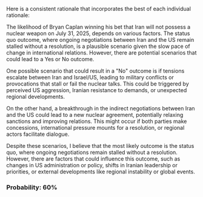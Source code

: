 Here is a consistent rationale that incorporates the best of each individual rationale:

The likelihood of Bryan Caplan winning his bet that Iran will not possess a nuclear weapon on July 31, 2025, depends on various factors. The status quo outcome, where ongoing negotiations between Iran and the US remain stalled without a resolution, is a plausible scenario given the slow pace of change in international relations. However, there are potential scenarios that could lead to a Yes or No outcome.

One possible scenario that could result in a "No" outcome is if tensions escalate between Iran and Israel/US, leading to military conflicts or provocations that stall or fail the nuclear talks. This could be triggered by perceived US aggression, Iranian resistance to demands, or unexpected regional developments.

On the other hand, a breakthrough in the indirect negotiations between Iran and the US could lead to a new nuclear agreement, potentially relaxing sanctions and improving relations. This might occur if both parties make concessions, international pressure mounts for a resolution, or regional actors facilitate dialogue.

Despite these scenarios, I believe that the most likely outcome is the status quo, where ongoing negotiations remain stalled without a resolution. However, there are factors that could influence this outcome, such as changes in US administration or policy, shifts in Iranian leadership or priorities, or external developments like regional instability or global events.

### Probability: 60%